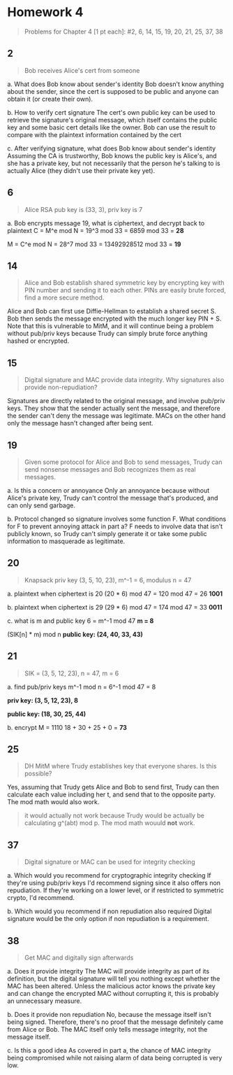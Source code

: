 Homework 4
==============================

> Problems for Chapter 4 [1 pt each]: #2, 6, 14, 15, 19, 20, 21, 25, 37, 38

## 2

> Bob receives Alice's cert from someone

a. What does Bob know about sender's identity
Bob doesn't know anything about the sender, since the cert is supposed to be public and anyone can obtain it (or create their own).

b. How to verify cert signature
The cert's own public key can be used to retrieve the signature's original message, which itself contains the public key and some basic cert details like the owner. Bob can use the result to compare with the plaintext information contained by the cert

c. After verifying signature, what does Bob know about sender's identity
Assuming the CA is trustworthy, Bob knows the public key is Alice's, and she has a private key, but not necessarily that the person he's talking to is actually Alice (they didn't use their private key yet).

## 6

> Alice RSA pub key is (33, 3), priv key is 7

a. Bob encrypts message 19, what is ciphertext, and decrypt back to plaintext
C = M^e mod N
= 19^3 mod 33
= 6859 mod 33
= **28**

M = C^e mod N
= 28^7 mod 33
= 13492928512 mod 33
= **19**

## 14

> Alice and Bob establish shared symmetric key by encrypting key with PIN number and sending it to each other. PINs are easily brute forced, find a more secure method.

Alice and Bob can first use Diffie-Hellman to establish a shared secret S. Bob then sends the message encrypted with the much longer key PIN + S. Note that this is vulnerable to MitM, and it will continue being a problem without pub/priv keys because Trudy can simply brute force anything hashed or encrypted.

## 15

> Digital signature and MAC provide data integrity. Why signatures also provide non-repudiation?

Signatures are directly related to the original message, and involve pub/priv keys. They show that the sender actually sent the message, and therefore the sender can't deny the message was legitimate. MACs on the other hand only the message hasn't changed after being sent.

## 19

> Given some protocol for Alice and Bob to send messages, Trudy can send nonsense messages and Bob recognizes them as real messages.

a. Is this a concern or annoyance
Only an annoyance because without Alice's private key, Trudy can't control the message that's produced, and can only send garbage.

b. Protocol changed so signature involves some function F. What conditions for F to prevent annoying attack in part a?
F needs to involve data that isn't publicly known, so Trudy can't simply generate it or take some public information to masquerade as legitimate.

## 20

> Knapsack priv key (3, 5, 10, 23), m^-1 = 6, modulus n = 47

a. plaintext when ciphertext is 20
(20 * 6) mod 47
= 120 mod 47
= 26
**1001**

b. plaintext when ciphertext is 29
(29 * 6) mod 47
= 174 mod 47
= 33
**0011**

c. what is m and public key
6 = m^-1 mod 47
**m = 8**

(SIK[n] * m) mod n
**public key: (24, 40, 33, 43)**

## 21

> SIK = (3, 5, 12, 23), n = 47, m = 6

a. find pub/priv keys
m^-1 mod n
= 6^-1 mod 47
= 8

**priv key: (3, 5, 12, 23), 8**

**public key: (18, 30, 25, 44)**

b. encrypt M = 1110
18 + 30 + 25 + 0
= **73**

## 25

> DH MitM where Trudy establishes key that everyone shares. Is this possible?

Yes, assuming that Trudy gets Alice and Bob to send first, Trudy can then calculate each value including her t, and send that to the opposite party. The mod math would also work.

> it would actually not work because Trudy would be actually be calculating g^(abt) mod p. The mod math wouuld **not** work.

## 37

> Digital signature or MAC can be used for integrity checking

a. Which would you recommend for cryptographic integrity checking
If they're using pub/priv keys I'd recommend signing since it also offers non repudiation. If they're working on a lower level, or if restricted to symmetric crypto, I'd recommend.

b. Which would you recommend if non repudiation also required
Digital signature would be the only option if non repudiation is a requirement.

## 38

> Get MAC and digitally sign afterwards

a. Does it provide integrity
The MAC will provide integrity as part of its definition, but the digital signature will tell you nothing except whether the MAC has been altered. Unless the malicious actor knows the private key and can change the encrypted MAC without corrupting it, this is probably an unnecessary measure.

b. Does it provide non repudiation
No, because the message itself isn't being signed. Therefore, there's no proof that the message definitely came from Alice or Bob. The MAC itself only tells message integrity, not the message itself.

c. Is this a good idea
As covered in part a, the chance of MAC integrity being compromised while not raising alarm of data being corrupted is very low.
